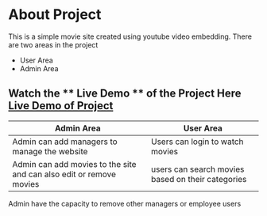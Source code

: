 # About Project
  This is a simple movie site created using youtube video embedding.
  There are two areas in the project
   * User Area
   * Admin Area
   
## Watch the ** Live Demo ** of the Project Here [Live Demo of Project](https://www.youtube.com/watch?v=ghEtilLi3qg) 
   
 Admin Area | User Area
 ---------- | ----------
 Admin can add managers to manage the website | Users can login to watch movies
 Admin can add movies to the site and can also edit or remove movies | users can search movies based on their categories
 Admin have the capacity to remove other managers or employee users
 
 
